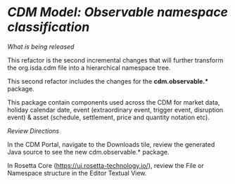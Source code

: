 # *CDM Model: Observable namespace classification*

_What is being released_

This refactor is the second incremental changes that will further transform the org.isda.cdm file into a hierarchical namespace tree. 

This second refactor includes the changes for the __cdm.observable.*__ package.

This package contain components used across the CDM for market data, holiday calendar date, event (extraordinary event, trigger event, disruption event) & asset (schedule, settlement, price and quantity notation etc).

_Review Directions_

In the CDM Portal, navigate to the Downloads tile, review the generated Java source to see the new cdm.observable.* package.

In Rosetta Core (https://ui.rosetta-technology.io/), review the File or Namespace structure in the Editor Textual View.